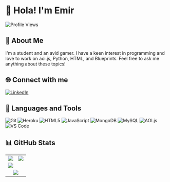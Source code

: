 # 👋 Hola! I'm Emir
![Profile Views](https://komarev.com/ghpvc/?username=emir2099&color=blue)

## 🧑 About Me
I'm a student and an avid gamer. I have a keen interest in programming and love to work on aoi.js, Python, HTML, and Blueprints. Feel free to ask me anything about these topics!

## 🌐 Connect with me
[![LinkedIn](https://img.shields.io/badge/-LinkedIn-blue?style=flat&logo=Linkedin&logoColor=white)](https://www.linkedin.com/in/emir-husain-79555624a/)

## 🧰 Languages and Tools
![Git](https://img.shields.io/badge/-Git-black?style=flat&logo=git)
![Heroku](https://img.shields.io/badge/-Heroku-purple?style=flat&logo=heroku)
![HTML5](https://img.shields.io/badge/-HTML5-E34F26?style=flat&logo=html5&logoColor=white)
![JavaScript](https://img.shields.io/badge/-JavaScript-black?style=flat&logo=javascript)
![MongoDB](https://img.shields.io/badge/-MongoDB-green?style=flat&logo=mongodb)
![MySQL](https://img.shields.io/badge/-MySQL-blue?style=flat&logo=mysql&logoColor=white)
![AOI.js](https://img.shields.io/badge/-AOI.js-blue?style=flat)
![VS Code](https://img.shields.io/badge/-VS_Code-blue?style=flat&logo=visual-studio-code)

## 📊 GitHub Stats
<table>
  <tr>
    <td>
      <img src="https://github-readme-stats.vercel.app/api?username=Emir2099&show_icons=true&title_color=ffd700&theme=tokyonight" />
    </td>
    <td>
      <img src="https://github-readme-stats.vercel.app/api/top-langs/?username=Emir2099&title_color=ffd700&theme=tokyonight" />
    </td>
  </tr>
  <tr>
    <td colspan="2">
      <img src="https://github-profile-trophy.vercel.app/?username=Emir2099&theme=dracula&count_private=true" />
    </td>
  </tr>
  <tr>
    <td colspan="2" align="center">
      <img src="https://github-readme-streak-stats.herokuapp.com/?user=Emir2099&theme=tokyonight" />
    </td>
  </tr>
</table>
